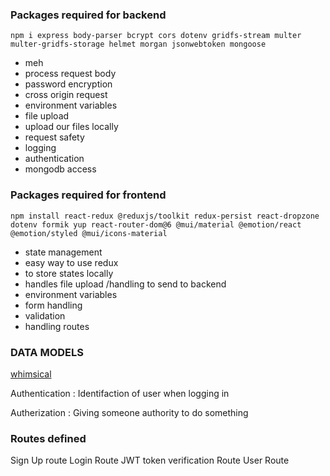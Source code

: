 ### Packages required for backend

```
npm i express body-parser bcrypt cors dotenv gridfs-stream multer multer-gridfs-storage helmet morgan jsonwebtoken mongoose
```

- meh
- process request body
- password encryption
- cross origin request
- environment variables
- file upload
- upload our files locally
- request safety
- logging
- authentication
- mongodb access

### Packages required for frontend

```
npm install react-redux @reduxjs/toolkit redux-persist react-dropzone dotenv formik yup react-router-dom@6 @mui/material @emotion/react @emotion/styled @mui/icons-material
```

- state management
- easy way to use redux
- to store states locally
- handles file upload /handling to send to backend
- environment variables
- form handling
- validation
- handling routes

### DATA MODELS

[whimsical](https://whimsical.com/social-sphere-models-MTFndWMLYNMFexrzR2EAtG)

Authentication : Identifaction of user when logging in

Autherization : Giving someone authority to do something

### Routes defined

Sign Up route
Login Route
JWT token verification Route
User Route
